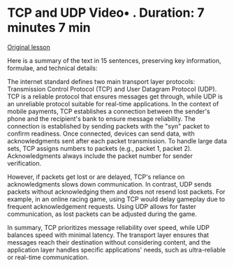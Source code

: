 # TCP and UDP Video• . Duration: 7 minutes 7 min

[Original lesson](https://www.coursera.org/learn/uol-how-computers-work/lecture/BMqX6/tcp-and-udp)

Here is a summary of the text in 15 sentences, preserving key information, formulae, and technical details:

The internet standard defines two main transport layer protocols: Transmission Control Protocol (TCP) and User Datagram Protocol (UDP). TCP is a reliable protocol that ensures messages get through, while UDP is an unreliable protocol suitable for real-time applications. In the context of mobile payments, TCP establishes a connection between the sender's phone and the recipient's bank to ensure message reliability. The connection is established by sending packets with the "syn" packet to confirm readiness. Once connected, devices can send data, with acknowledgments sent after each packet transmission. To handle large data sets, TCP assigns numbers to packets (e.g., packet 1, packet 2). Acknowledgments always include the packet number for sender verification.

However, if packets get lost or are delayed, TCP's reliance on acknowledgments slows down communication. In contrast, UDP sends packets without acknowledging them and does not resend lost packets. For example, in an online racing game, using TCP would delay gameplay due to frequent acknowledgement requests. Using UDP allows for faster communication, as lost packets can be adjusted during the game.

In summary, TCP prioritizes message reliability over speed, while UDP balances speed with minimal latency. The transport layer ensures that messages reach their destination without considering content, and the application layer handles specific applications' needs, such as ultra-reliable or real-time communication.


